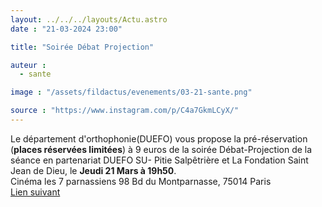 ```yaml
---
layout: ../../../layouts/Actu.astro
date : "21-03-2024 23:00"

title: "Soirée Débat Projection"

auteur :
  - sante

image : "/assets/fildactus/evenements/03-21-sante.png"

source : "https://www.instagram.com/p/C4a7GkmLCyX/"
---
```


Le département d'orthophonie(DUEFO) vous propose la pré-réservation (__places réservées limitées__) à 9 euros de la soirée Débat-Projection de la séance en partenariat DUEFO SU- Pitie Salpêtrière et La Fondation Saint Jean de Dieu, le __Jeudi 21 Mars à 19h50__.  
Cinéma les 7 parnassiens 98 Bd du Montparnasse, 75014 Paris  
[Lien suivant](https://www.parnassiens.com/reserver/F370182/D1711047000/VO/270371/)